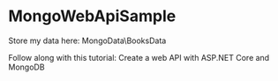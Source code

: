 # MongoWebApiSample

Store my data here: MongoData\BooksData

Follow along with this tutorial: Create a web API with ASP.NET Core and MongoDB
